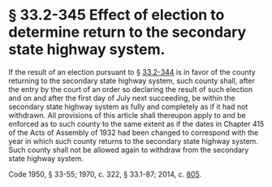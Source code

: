 # § 33.2-345 Effect of election to determine return to the secondary state highway system.

<p>If the result of an election pursuant to § <a href='http://law.lis.virginia.gov/vacode/33.2-344/'>33.2-344</a> is in favor of the county returning to the secondary state highway system, such county shall, after the entry by the court of an order so declaring the result of such election and on and after the first day of July next succeeding, be within the secondary state highway system as fully and completely as if it had not withdrawn. All provisions of this article shall thereupon apply to and be enforced as to such county to the same extent as if the dates in Chapter 415 of the Acts of Assembly of 1932 had been changed to correspond with the year in which such county returns to the secondary state highway system. Such county shall not be allowed again to withdraw from the secondary state highway system.</p><p>Code 1950, § 33-55; 1970, c. 322, § 33.1-87; 2014, c. <a href='http://lis.virginia.gov/cgi-bin/legp604.exe?141+ful+CHAP0805'>805</a>.</p>